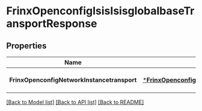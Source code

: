 # FrinxOpenconfigIsisIsisglobalbaseTransportResponse

## Properties
Name | Type | Description | Notes
------------ | ------------- | ------------- | -------------
**FrinxOpenconfigNetworkInstancetransport** | [***FrinxOpenconfigIsisIsisglobalbaseTransport**](frinx.openconfig.isis.isisglobalbase.Transport.md) |  | [optional] [default to null]

[[Back to Model list]](../README.md#documentation-for-models) [[Back to API list]](../README.md#documentation-for-api-endpoints) [[Back to README]](../README.md)


